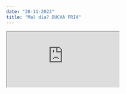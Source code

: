 ```yaml
---
date: "28-11-2023"
title: "Mal día? DUCHA FRIA"
---
```

<iframe src="https://www.youtube.com/embed/KbZ5VMbfYOc" allowfullscreen></iframe>
